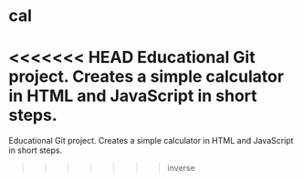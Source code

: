 # cal
<<<<<<< HEAD
Educational Git project. Creates a simple calculator in HTML and JavaScript in short steps.
=======
Educational Git project. Creates a simple calculator in HTML and JavaScript in short steps. 
>>>>>>> inverse
